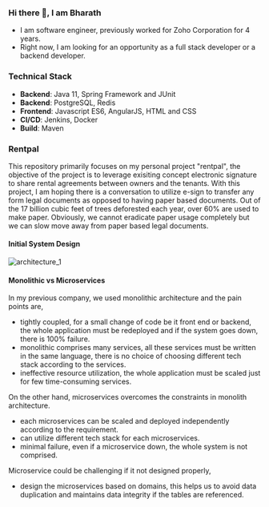 ### Hi there 👋, I am Bharath

- I am software engineer, previously worked for Zoho Corporation for 4 years.
- Right now, I am looking for an opportunity as a full stack developer or a backend developer.

### Technical Stack

* **Backend**: Java 11, Spring Framework and JUnit
* **Backend**: PostgreSQL, Redis
* **Frontend**: Javascript ES6, AngularJS, HTML and CSS
* **CI/CD**: Jenkins, Docker
* **Build**: Maven

### Rentpal
This repository primarily focuses on my personal project "rentpal", the objective of the project is to leverage exisiting concept electronic signature to share rental agreements between owners and the tenants. With this project, I am hoping there is a conversation to utilize e-sign to transfer any form legal documents as opposed to having paper based documents. Out of the 17 billion cubic feet of trees deforested each year, over 60% are used to make paper. Obviously, we cannot eradicate paper usage completely but we can slow move away from paper based legal documents. 

#### Initial System Design
    
![architecture_1](https://user-images.githubusercontent.com/49817583/103137990-3321ea00-46ce-11eb-843b-8deaf09769f5.png)

#### Monolithic vs Microservices
In my previous company, we used monolithic architecture and the pain points are,
- tightly coupled, for a small change of code be it front end or backend, the whole application must be redeployed and if the system goes down, there is 100% failure.
- monolithic comprises many services, all these services must be written in the same language, there is no choice of choosing different tech stack according to the services.
- ineffective resource utilization, the whole application must be scaled just for few time-consuming services.

On the other hand, microservices overcomes the constraints in monolith architecture.
- each microservices can be scaled and deployed independently according to the requirement.
- can utilize different tech stack for each microservices.
- minimal failure, even if a microservice down, the whole system is not comprised.

Microservice could be challenging if it not designed properly,
- design the microservices based on domains, this helps us to avoid data duplication and maintains data integrity if the tables are referenced.



    
